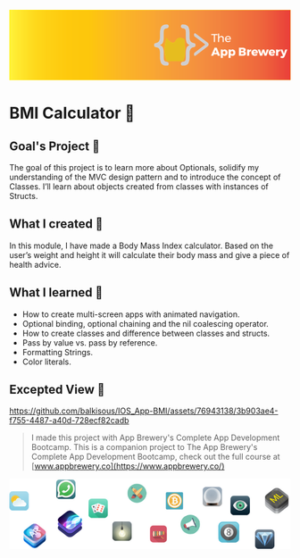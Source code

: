 ![App Brewery Banner](Documentation/AppBreweryBanner.png)

#  BMI Calculator 🧮

## Goal's Project 🎯

The goal of this project is to learn more about Optionals, solidify my understanding of the MVC design pattern and to introduce the concept of Classes. I’ll learn about objects created from classes with instances of Structs. 

## What I created 🧱

In this module, I have made a Body Mass Index calculator. Based on the user’s weight and height it will calculate their body mass and give a piece of health advice. 

## What I learned 📖

* How to create multi-screen apps with animated navigation.
* Optional binding, optional chaining and the nil coalescing operator.
* How to create classes and difference between classes and structs. 
* Pass by value vs. pass by reference. 
* Formatting Strings. 
* Color literals.

## Excepted View 👀
https://github.com/balkisous/IOS_App-BMI/assets/76943138/3b903ae4-f755-4487-a40d-728ecf82cadb



>I made this project with App Brewery's Complete App Development Bootcamp.
>This is a companion project to The App Brewery's Complete App Development Bootcamp, check out the full course at [www.appbrewery.co](https://www.appbrewery.co/)

![End Banner](Documentation/readme-end-banner.png)
